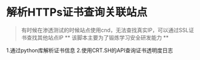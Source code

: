# 解析HTTPs证书查询关联站点
> 有时候在渗透测试的时候站点使用cnd，无法查找真实IP，可以通过SSL证书查找其他站点IP
** 该脚本主要为了锻炼学习安全研发能力 **

1.通过python库解析证书信息
2.使用CRT.SH的API查询证书透明度日志
